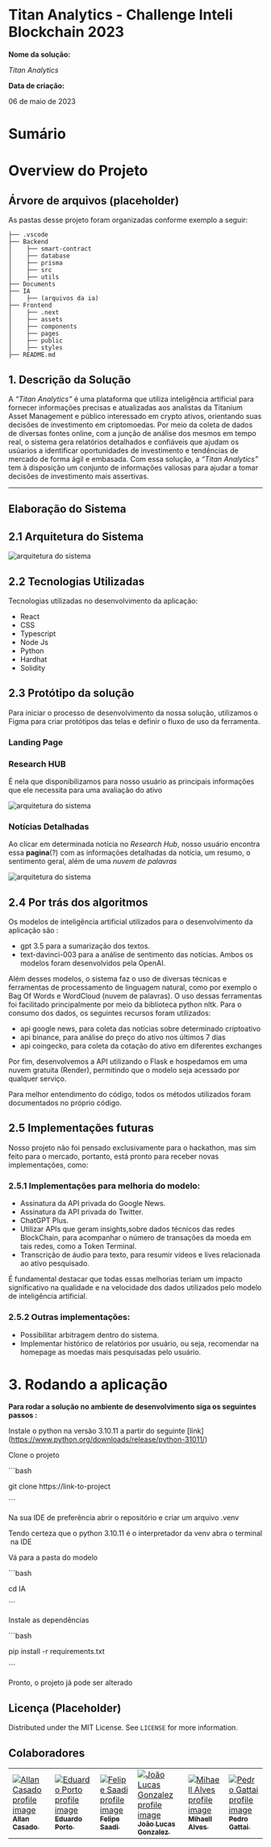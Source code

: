 # **Titan Analytics - Challenge Inteli Blockchain 2023**

**Nome da solução:**

_Titan Analytics_

**Data de criação:**

06 de maio de 2023

# **Sumário**

# **Overview do Projeto**

## Árvore de arquivos (placeholder)

As pastas desse projeto foram organizadas conforme exemplo a seguir:

```
├── .vscode
├── Backend
│    ├── smart-contract
│    ├── database
│    ├── prisma
│    ├── src
│    ├── utils
├── Documents
├── IA
│    ├── (arquivos da ia)
├── Frontend
│    ├── .next
│    ├── assets
│    ├── components
│    ├── pages
│    ├── public
│    ├── styles
├── README.md
```

## 1. Descrição da Solução

A _“Titan Analytics”_ é uma plataforma que utiliza inteligência artificial para fornecer informações precisas e atualizadas aos analistas da Titanium Asset Management e público interessado em crypto ativos, orientando suas decisões de investimento em criptomoedas. Por meio da coleta de dados de diversas fontes online, com a junção de análise dos mesmos em tempo real, o sistema gera relatórios detalhados e confiáveis que ajudam os usúarios a identificar oportunidades de investimento e tendências de mercado de forma ágil e embasada. Com essa solução, a _“Titan Analytics”_ tem à disposição um conjunto de informações valiosas para ajudar a tomar decisões de investimento mais assertivas.

---

## **Elaboração do Sistema**

## 2.1 Arquitetura do Sistema

![arquitetura do sistema](./docs/imgs/ArquiteturaBlockChain.jpg)

## 2.2 Tecnologias Utilizadas

Tecnologias utilizadas no desenvolvimento da aplicação:

- React
- CSS
- Typescript
- Node Js
- Python
- Hardhat
- Solidity

## 2.3 Protótipo da solução

 Para iniciar o processo de desenvolvimento da nossa solução, utilizamos o Figma para criar protótipos das telas e definir o fluxo de uso da ferramenta.

### Landing Page

### Research HUB

É nela que disponibilizamos para nosso usuário as principais informações que ele necessita para uma avaliação do ativo

![arquitetura do sistema](./docs/imgs/pg_geral.png)

### Notícias Detalhadas

Ao clicar em determinada notícia no _Research Hub_, nosso usuário encontra essa **pagina**(?) com as informações detalhadas da notícia, um resumo, o sentimento geral, além de uma _nuvem de palavras_

![arquitetura do sistema](./docs/imgs/pg_news.png)

## 2.4 Por trás dos algoritmos 
Os modelos de inteligência artificial utilizados para o desenvolvimento da aplicação são :
- gpt 3.5 para a sumarização dos textos.
- text-davinci-003 para a análise de sentimento das notícias.
Ambos os modelos foram desenvolvidos pela OpenAI.

Além desses modelos, o sistema faz o uso de diversas técnicas e ferramentas de processamento de linguagem natural, como por exemplo o Bag Of Words e WordCloud (nuvem de palavras). O uso dessas ferramentas foi facilitado principalmente por meio da biblioteca python nltk.
Para o consumo dos dados, os seguintes recursos foram utilizados:
- api google news, para coleta das notícias sobre determinado criptoativo
- api binance, para análise do preço do ativo nos últimos 7 dias
- api coingecko, para coleta da cotação do ativo em diferentes exchanges

Por fim, desenvolvemos a API utilizando o Flask e hospedamos em uma nuvem gratuita (Render), permitindo que o modelo seja acessado por qualquer serviço.


Para melhor entendimento do código, todos os métodos utilizados foram documentados no próprio código.

## 2.5 Implementações futuras

Nosso projeto não foi pensado exclusivamente para o hackathon, mas sim feito para o mercado, portanto, está pronto para receber novas implementações, como:

### 2.5.1 Implementações para melhoria do modelo:
 - Assinatura da API privada do Google News.
 - Assinatura da API privada do Twitter.
 - ChatGPT Plus.
 - Utilizar APIs que geram insights,sobre dados técnicos das redes BlockChain, para acompanhar o número de transações da moeda em tais redes, como a Token Terminal.
 - Transcrição de áudio para texto, para resumir vídeos e lives relacionada ao ativo pesquisado.

É fundamental destacar que todas essas melhorias teriam um impacto significativo na qualidade e na velocidade dos dados utilizados pelo modelo de inteligência artificial.
### 2.5.2 Outras implementações:
- Possibilitar arbitragem dentro do sistema.
- Implementar histórico de relatórios por usuário, ou seja, recomendar na homepage as moedas mais pesquisadas pelo usuário.

# **3\. Rodando a aplicação**

**Para rodar a solução no ambiente de desenvolvimento siga os seguintes passos :**

Instale o python na versão 3.10.11 a partir do seguinte \[link\](https://www.python.org/downloads/release/python-31011/)

Clone o projeto

\`\`\`bash

git clone https://link-to-project

\`\`\`

Na sua IDE de preferência abrir o repositório e criar um arquivo .venv

Tendo certeza que o python 3.10.11 é o interpretador da venv abra o terminal na IDE

Vá para a pasta do modelo

\`\`\`bash

cd IA

\`\`\`

Instale as dependências

\`\`\`bash

pip install -r requirements.txt

\`\`\`

Pronto, o projeto já pode ser alterado

## Licença (Placeholder)

Distributed under the MIT License. See `LICENSE` for more information.

## Colaboradores

<table><tbody><tr><td><a href="https://www.linkedin.com/in/allan-casado-6339a9177/"><img src="https://avatars.githubusercontent.com/u/53352207?v=4" alt="Allan Casado profile image"></a><br><a href="https://www.linkedin.com/in/allan-casado-6339a9177/"><strong><sub>Allan Casado</sub></strong><sub>&nbsp;</sub></a></td><td><a href="https://www.linkedin.com/in/eduardo-franca-porto/"><img src="https://media.licdn.com/dms/image/C4E03AQFCLFtWgbMbaw/profile-displayphoto-shrink_800_800/0/1578684996745?e=1688601600&amp;v=beta&amp;t=dflU6Ld91EwPHdqh5dj3ZX58qZ4OFcLpx4zVntdOsFo" alt="Eduardo Porto profile image"></a><br><a href="https://www.linkedin.com/in/eduardo-franca-porto/"><strong><sub>Eduardo Porto</sub></strong><sub>&nbsp;</sub></a></td><td><a href="https://www.linkedin.com/in/felipe-saadi/"><img src="https://avatars.githubusercontent.com/u/54749257?v=4" alt="Felipe Saadi profile image"></a><br><a href="https://www.linkedin.com/in/felipe-saadi/"><strong><sub>Felipe Saadi</sub></strong><sub>&nbsp;</sub></a></td><td><a href="https://www.linkedin.com/in/joão-lucas-gonzalez/"><img src="https://avatars.githubusercontent.com/u/99195054?v=4" alt="João Lucas Gonzalez profile image"></a><br><a href="https://www.linkedin.com/in/joão-lucas-gonzalez/"><strong><sub>João Lucas Gonzalez</sub></strong><sub>&nbsp;</sub></a></td><td><a href="https://www.linkedin.com/in/mihaellalves/"><img src="https://avatars.githubusercontent.com/u/79888949?v=4" alt="Mihaell Alves profile image"></a><br><a href="https://www.linkedin.com/in/mihaellalves/"><strong><sub>Mihaell Alves</sub></strong><sub>&nbsp;</sub></a></td><td><a href="https://www.linkedin.com/in/pedro-gattai-096678227/"><img src="https://media.licdn.com/dms/image/C4E03AQEWaZsbBd4ZnA/profile-displayphoto-shrink_800_800/0/1645023986659?e=1688601600&amp;v=beta&amp;t=1KONEcawS4B5TtdRuwd5qq7gYDuaYN6hMObV6gKr5u0" alt="Pedro Gattai profile image"></a><br><a href="https://www.linkedin.com/in/pedro-gattai-096678227/"><strong><sub>Pedro Gattai</sub></strong><sub>&nbsp;</sub></a></td></tr></tbody></table>
